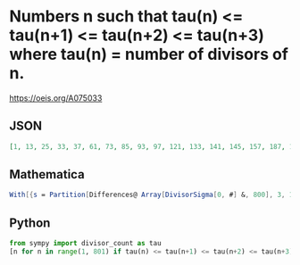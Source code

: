 # Numbers n such that tau\(n\) <\= tau\(n\+1\) <\= tau\(n\+2\) <\= tau\(n\+3\) where tau\(n\) \= number of divisors of n\.
https://oeis.org/A075033
## JSON
```JSON
[1, 13, 25, 33, 37, 61, 73, 85, 93, 97, 121, 133, 141, 145, 157, 187, 193, 201, 205, 213, 217, 229, 241, 242, 243, 253, 277, 283, 301, 361, 373, 393, 397, 421, 427, 445, 453, 457, 481, 537, 541, 547, 603, 613, 633, 661, 662, 663, 697, 723, 733, 745, 757, 781]
```
## Mathematica
```Mathematica
With[{s = Partition[Differences@ Array[DivisorSigma[0, #] &, 800], 3, 1]}, Position[s, _?(AllTrue[#, # >= 0 &] &), {1}, Heads -> False][[All, 1]]] (* _Michael De Vlieger_, Jun 28 2020 *)
```
## Python
```Python
from sympy import divisor_count as tau
[n for n in range(1, 801) if tau(n) <= tau(n+1) <= tau(n+2) <= tau(n+3)] # _Karl V. Keller, Jr._, Jul 10 2020
```
